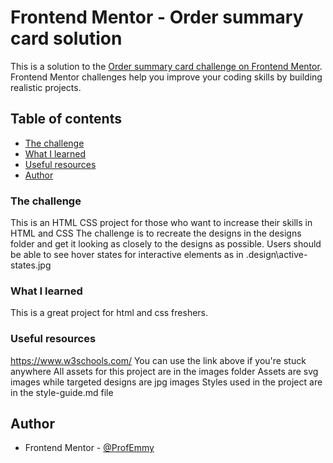 # Frontend Mentor - Order summary card solution

This is a solution to the [Order summary card challenge on Frontend Mentor](https://www.frontendmentor.io/challenges/order-summary-component-QlPmajDUj). Frontend Mentor challenges help you improve your coding skills by building realistic projects. 

## Table of contents

- [The challenge](#the-challenge)
- [What I learned](#what-i-learned)
- [Useful resources](#useful-resources)
- [Author](#author)


### The challenge

This is an HTML CSS project for those who want to increase their skills in HTML and CSS
The challenge is to recreate the designs in the designs folder and get it looking as closely to the designs as possible.
Users should be able to see hover states for interactive elements as in .design\active-states.jpg

### What I learned
 
  
This is a great project for html and css freshers.


### Useful resources

https://www.w3schools.com/
You can use the link above if you're stuck anywhere
All assets for this project are in the images folder
Assets are svg images while targeted designs are jpg images
Styles used in the project are in the style-guide.md file

## Author


- Frontend Mentor - [@ProfEmmy](https://www.frontendmentor.io/profile/ProfEmmy)



